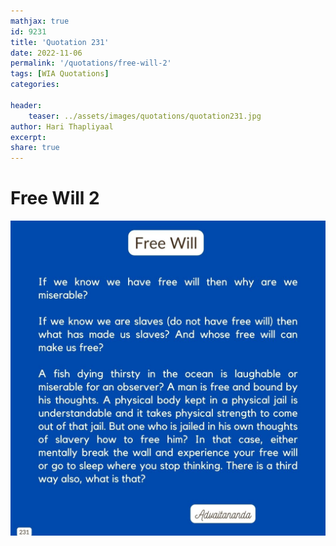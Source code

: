 ```yaml
---
mathjax: true
id: 9231
title: 'Quotation 231'
date: 2022-11-06
permalink: '/quotations/free-will-2'
tags: [WIA Quotations] 
categories: 

header:
    teaser: ../assets/images/quotations/quotation231.jpg
author: Hari Thapliyaal 
excerpt:
share: true 
---
```


# Free Will 2

![Free Will 2](../assets/images/quotations/quotation231.jpg)
